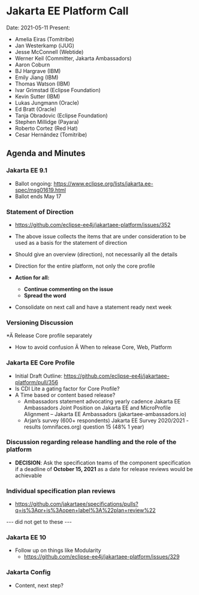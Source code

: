 # Jakarta EE Platform Call

Date: 2021-05-11
Present:

- Amelia Eiras (Tomitribe)
- Jan Westerkamp (iJUG)
- Jesse McConnell (Webtide)
- Werner Keil (Committer, Jakarta Ambassadors)
- Aaron Coburn
- BJ Hargrave (IBM)
- Emily Jiang (IBM)
- Thomas Watson (IBM)
- Ivar Grimstad (Eclipse Foundation)
- Kevin Sutter (IBM)
- Lukas Jungmann (Oracle)
- Ed Bratt (Oracle)
- Tanja Obradovic (Eclipse Foundation)
- Stephen Millidge (Payara)
- Roberto Cortez (Red Hat)
- Cesar Hernández (Tomitribe)

## Agenda and Minutes

### Jakarta EE 9.1

* Ballot ongoing: https://www.eclipse.org/lists/jakarta.ee-spec/msg01619.html
* Ballot ends May 17

### Statement of Direction

* https://github.com/eclipse-ee4j/jakartaee-platform/issues/352

* The above issue collects the items that are under consideration to be used as a basis for the statement of direction

* Should give an overview (direction), not necessarily all the details

* Direction for the entire platform, not only the core profile

* **Action for all:** 
  * **Continue commenting on the issue**
  * **Spread the word**

* Consolidate on next call and have a statement ready next week

### Versioning Discussion

*Ä Release Core profile separately
* How to avoid confusion
Ä When to release Core, Web, Platform

### Jakarta EE Core Profile

* Initial Draft Outline: https://github.com/eclipse-ee4j/jakartaee-platform/pull/356 
* Is CDI Lite a gating factor for Core Profile?
* A Time based or content based release?
  * Ambassadors statement advocating yearly cadence Jakarta EE Ambassadors Joint Position on Jakarta EE and MicroProfile Alignment – Jakarta EE Ambassadors (jakartaee-ambassadors.io)
  * Arjan’s survey (600+ respondents) Jakarta EE Survey 2020/2021 - results (omnifaces.org) question 15 (48% 1 year) 

### Discussion regarding release handling and the role of the platform

* **DECISION**: Ask the specification teams of the component specification if a deadline of **October 15, 2021** as a date for release reviews would be achievable

### Individual specification plan reviews

* https://github.com/jakartaee/specifications/pulls?q=is%3Apr+is%3Aopen+label%3A%22plan+review%22 

--- did not get to these ---

### Jakarta EE 10

* Follow up on things like Modularity
  * https://github.com/eclipse-ee4j/jakartaee-platform/issues/329

### Jakarta Config

* Content, next step?
